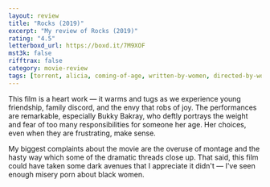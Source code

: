 ```yaml
---
layout: review
title: "Rocks (2019)"
excerpt: "My review of Rocks (2019)"
rating: "4.5"
letterboxd_url: https://boxd.it/7M9XOF
mst3k: false
rifftrax: false
category: movie-review
tags: [torrent, alicia, coming-of-age, written-by-women, directed-by-women, edited-by-women, 1001-movies]
---
```


This film is a heart work — it warms and tugs as we experience young friendship, family discord, and the envy that robs of joy. The performances are remarkable, especially Bukky Bakray, who deftly portrays the weight and fear of too many responsibilities for someone her age. Her choices, even when they are frustrating, make sense.

My biggest complaints about the movie are the overuse of montage and the hasty way which some of the dramatic threads close up. That said, this film could have taken some dark avenues that I appreciate it didn't — I've seen enough misery porn about black women.
